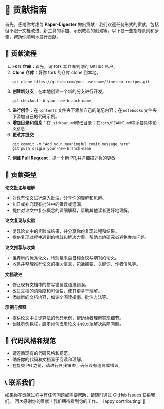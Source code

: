 # 🤝 贡献指南

首先，感谢你考虑为 **Paper-Digester** 做出贡献！我们欢迎任何形式的贡献，包括但不限于文档改进、新工具的添加、示例教程的创建等。以下是一些指导原则和步骤，帮助你顺利地进行贡献。

## 📜 贡献流程

1. **Fork 仓库**：首先，请 fork 本仓库到你的 GitHub 账户。
2. **Clone 仓库**：将你 fork 的仓库 clone 到本地。
   ```shell
   git clone https://github.com/your-username/finetune-recipes.git
   ```
3. **创建新分支**：在本地创建一个新的分支进行开发。
    ```shell
   git checkout -b your-new-branch-name
    ```
4. **进行创作**：在 `contents` 文件夹下添加自己的笔记内容；在 `notebooks` 文件夹下添加自己的代码示例。
5. **增加目录和信息**：在`_sidebar.md`修改目录；在`docs/README.md`中添加具体论文信息
6. **更改并提交** 
    ```shell
   git commit -m "Add your meaningful comit message here"
   git push origin your-new-branch-name
   ```
7. **创建 Pull Request**：提一个新 PR,并详细描述你的更改

## 📝 贡献类型

**论文批注与理解**
- 对现有论文进行深入批注，分享你的理解和见解。
- 纠正或补充现有批注中的错误或遗漏。
- 提供对论文中复杂概念的详细解释，帮助其他读者更好地理解。

**论文复现与实验**
- 复现论文中的实验或结果，并分享你的复现过程和结果。
- 提供复现过程中遇到的挑战和解决方案，帮助其他研究者避免类似问题。

**论文推荐与收集**
- 推荐新的优秀论文，特别是来自目标会议与期刊的论文。
- 收集并整理推荐论文的相关信息，包括摘要、关键词、作者信息等。

**文档改进**
- 修正现有文档中的拼写错误或语法错误。
- 改进文档的清晰度和可读性，使其更易于理解。
- 添加新的文档内容，如论文阅读指南、批注方法等。

**示例与解释**
- 提供论文中关键算法的代码示例，帮助读者理解实现细节。
- 创建示例教程，展示如何应用论文中的方法解决实际问题。

## 📏 代码风格和规范
- 请遵循现有的代码风格和规范。
- 确保你的代码和文档易于阅读和理解。
- 在提交 PR 之前，请进行自我审查，确保没有遗漏或错误。

## 📞 联系我们
如果你在贡献过程中有任何问题或需要帮助，请随时通过 GitHub Issues 联系我们。
再次感谢你的贡献！我们期待看到你的工作。
Happy contributing! 🎉